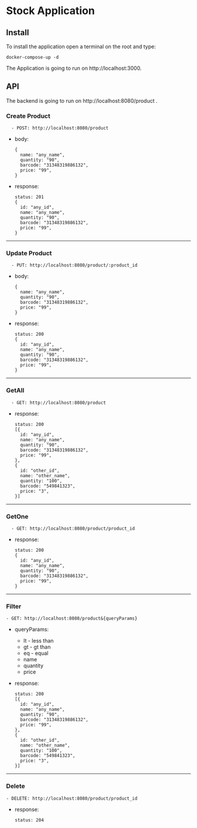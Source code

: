 # Stock Application

## Install

To install the application open a terminal on the root  and type:

    docker-compose-up -d

The Application is going to run on http://localhost:3000.


## API 
The backend is going to run on http://localhost:8080/product .

### Create Product
      - POST: http://localhost:8080/product
- body: 

      {
        name: "any_name",
        quantity: "90",
        barcode: "31348319886132",
        price: "99",
      }

- response:

      status: 201
      {
        id: "any_id",
        name: "any_name",
        quantity: "90",
        barcode: "31348319886132",
        price: "99",
      }

---
### Update Product
      - PUT: http://localhost:8080/product/:product_id
- body: 
 
      {
        name: "any_name",
        quantity: "90",
        barcode: "31348319886132",
        price: "99",
      }

- response:

      status: 200
      {
        id: "any_id",
        name: "any_name",
        quantity: "90",
        barcode: "31348319886132",
        price: "99",
      }
---
### GetAll
      - GET: http://localhost:8080/product

- response:
  
      status: 200
      [{
        id: "any_id",
        name: "any_name",
        quantity: "90",
        barcode: "31348319886132",
        price: "99",
      },
      {
        id: "other_id",
        name: "other_name",
        quantity: "100",
        barcode: "549841323",
        price: "3",
      }]
---
### GetOne
      - GET: http://localhost:8080/product/product_id

- response:
  
      status: 200
      {
        id: "any_id",
        name: "any_name",
        quantity: "90",
        barcode: "31348319886132",
        price: "99",
      }
---

### Filter
    - GET: http://localhost:8080/product&{queryParams}

- queryParams:
  - lt - less than
  - gt - gt than
  - eq - equal
  - name 
  - quantity 
  - price

- response:
  
      status: 200
      [{
        id: "any_id",
        name: "any_name",
        quantity: "90",
        barcode: "31348319886132",
        price: "99",
      },
      {
        id: "other_id",
        name: "other_name",
        quantity: "100",
        barcode: "549841323",
        price: "3",
      }]
---

### Delete
    - DELETE: http://localhost:8080/product/product_id

- response:
  
      status: 204
